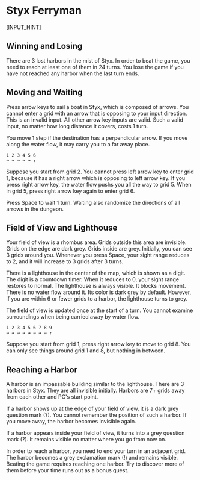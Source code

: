 # Styx Ferryman

[INPUT_HINT]

## Winning and Losing

There are 3 lost harbors in the mist of Styx. In order to beat the game, you need to reach at least one of them in 24 turns. You lose the game if you have not reached any harbor when the last turn ends.

## Moving and Waiting

Press arrow keys to sail a boat in Styx, which is composed of arrows. You cannot enter a grid with an arrow that is opposing to your input direction. This is an invalid input. All other arrow key inputs are valid. Such a valid input, no matter how long distance it covers, costs 1 turn.

You move 1 step if the destination has a perpendicular arrow. If you move along the water flow, it may carry you to a far away place.

    1 2 3 4 5 6
    → → → → → ↑

Suppose you start from grid 2. You cannot press left arrow key to enter grid 1, because it has a right arrow which is opposing to left arrow key. If you press right arrow key, the water flow pushs you all the way to grid 5. When in grid 5, press right arrow key again to enter grid 6.

Press Space to wait 1 turn. Waiting also randomize the directions of all arrows in the dungeon.

## Field of View and Lighthouse

Your field of view is a rhombus area. Grids outside this area are invisible. Grids on the edge are dark grey. Grids inside are grey. Initially, you can see 3 grids around you. Whenever you press Space, your sight range reduces to 2, and it will increase to 3 grids after 3 turns.

There is a lighthouse in the center of the map, which is shown as a digit. The digit is a countdown timer. When it reduces to 0, your sight range restores to normal. The lighthouse is always visible. It blocks movement. There is no water flow around it. Its color is dark grey by default. However, if you are within 6 or fewer grids to a harbor, the lighthouse turns to grey.

The field of view is updated once at the start of a turn. You cannot examine surroundings when being carried away by water flow.

    1 2 3 4 5 6 7 8 9
    → → → → → → → → ↑

Suppose you start from grid 1, press right arrow key to move to grid 8. You can only see things around grid 1 and 8, but nothing in between.

## Reaching a Harbor

A harbor is an impassable building similar to the lighthouse. There are 3 harbors in Styx. They are all invisible initially. Harbors are 7+ grids away from each other and PC's start point.

If a harbor shows up at the edge of your field of view, it is a dark grey question mark (?). You cannot remember the position of such a harbor. If you move away, the harbor becomes invisible again.

If a harbor appears inside your field of view, it turns into a grey question mark (?). It remains visible no matter where you go from now on.

In order to reach a harbor, you need to end your turn in an adjacent grid. The harbor becomes a grey exclamation mark (!) and remains visible. Beating the game requires reaching one harbor. Try to discover more of them before your time runs out as a bonus quest.
